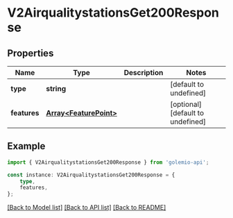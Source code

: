 # V2AirqualitystationsGet200Response


## Properties

Name | Type | Description | Notes
------------ | ------------- | ------------- | -------------
**type** | **string** |  | [default to undefined]
**features** | [**Array&lt;FeaturePoint&gt;**](FeaturePoint.md) |  | [optional] [default to undefined]

## Example

```typescript
import { V2AirqualitystationsGet200Response } from 'golemio-api';

const instance: V2AirqualitystationsGet200Response = {
    type,
    features,
};
```

[[Back to Model list]](../README.md#documentation-for-models) [[Back to API list]](../README.md#documentation-for-api-endpoints) [[Back to README]](../README.md)
